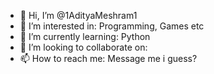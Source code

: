 - 👋 Hi, I’m @1AdityaMeshram1
- 👀 I’m interested in: Programming, Games etc
- 🌱 I’m currently learning: Python
- 💞️ I’m looking to collaborate on:
- 📫 How to reach me: Message me i guess?

<!---
1AdityaMeshram1/1AdityaMeshram1 is a ✨ special ✨ repository because its `README.md` (this file) appears on your GitHub profile.
You can click the Preview link to take a look at your changes.
--->
